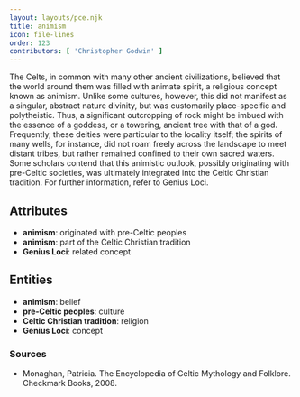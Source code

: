 ```yaml
---
layout: layouts/pce.njk
title: animism
icon: file-lines
order: 123
contributors: [ 'Christopher Godwin' ]
---
```

The Celts, in common with many other ancient civilizations, believed that the world around them was filled with animate spirit, a religious concept known as animism. Unlike some cultures, however, this did not manifest as a singular, abstract nature divinity, but was customarily place-specific and polytheistic. Thus, a significant outcropping of rock might be imbued with the essence of a goddess, or a towering, ancient tree with that of a god. Frequently, these deities were particular to the locality itself; the spirits of many wells, for instance, did not roam freely across the landscape to meet distant tribes, but rather remained confined to their own sacred waters. Some scholars contend that this animistic outlook, possibly originating with pre-Celtic societies, was ultimately integrated into the Celtic Christian tradition. For further information, refer to Genius Loci.

## Attributes

- **animism**: originated with pre-Celtic peoples
- **animism**: part of the Celtic Christian tradition
- **Genius Loci**: related concept

## Entities

- **animism**: belief
- **pre-Celtic peoples**: culture
- **Celtic Christian tradition**: religion
- **Genius Loci**: concept

### Sources

- Monaghan, Patricia. The Encyclopedia of Celtic Mythology and Folklore. Checkmark Books, 2008.

